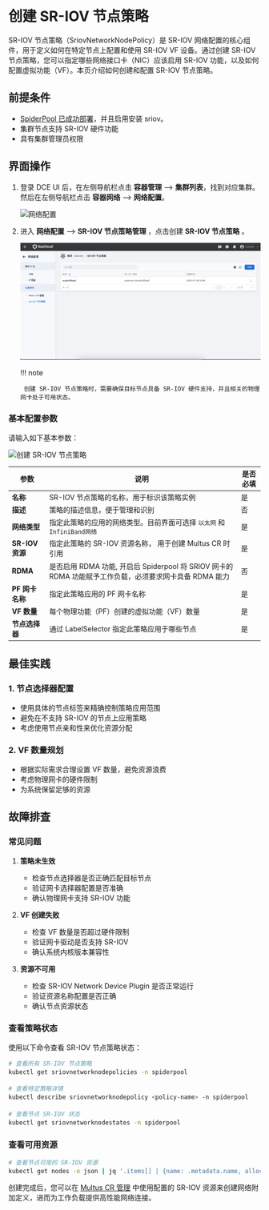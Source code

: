 # 创建 SR-IOV 节点策略

SR-IOV 节点策略（SriovNetworkNodePolicy）是 SR-IOV 网络配置的核心组件，用于定义如何在特定节点上配置和使用 SR-IOV VF 设备。通过创建 SR-IOV 节点策略，您可以指定哪些网络接口卡（NIC）应该启用 SR-IOV 功能，以及如何配置虚拟功能（VF）。本页介绍如何创建和配置 SR-IOV 节点策略。

## 前提条件

- [SpiderPool 已成功部署](https://docs.daocloud.io/network/modules/spiderpool/install.html)，并且启用安装 sriov。
- 集群节点支持 SR-IOV 硬件功能
- 具有集群管理员权限

## 界面操作

1. 登录 DCE UI 后，在左侧导航栏点击 __容器管理__ —> __集群列表__，找到对应集群。然后在左侧导航栏点击 __容器网络__ —> __网络配置__。

    ![网络配置](https://docs.daocloud.io/daocloud-docs-images/docs/zh/docs/network/images/networkconfig01.png)

2. 进入 __网络配置__ —> __SR-IOV 节点策略管理__ ，点击创建 __SR-IOV 节点策略__ 。

    ![SR-IOV 节点策略管理](../images/sriov-policy01.png)

    !!! note

        创建 SR-IOV 节点策略时，需要确保目标节点具备 SR-IOV 硬件支持，并且相关的物理网卡处于可用状态。

### 基本配置参数

请输入如下基本参数：

![创建 SR-IOV 节点策略](https://docs.daocloud.io/daocloud-docs-images/docs/zh/docs/network/images/sriov-policy02.png)

| 参数 | 说明 | 是否必填 |
| ---- | ---- | ---- |
| **名称** | SR-IOV 节点策略的名称，用于标识该策略实例 | 是 |
| **描述** | 策略的描述信息，便于管理和识别 | 否 |
| **网络类型** | 指定此策略的应用的网络类型。目前界面可选择 `以太网` 和 `InfiniBand网络` | 是 |
| **SR-IOV 资源** | 指定此策略的 SR-IOV 资源名称， 用于创建 Multus CR 时引用 | 是 |
| **RDMA** | 是否启用 RDMA 功能, 开启后 Spiderpool 将 SRIOV 网卡的 RDMA 功能赋予工作负载，必须要求网卡具备 RDMA 能力 | 否 |
| **PF 网卡名称** | 指定此策略应用的 PF 网卡名称 | 是 |
| **VF 数量** | 每个物理功能（PF）创建的虚拟功能（VF）数量 | 是 |
| **节点选择器** | 通过 LabelSelector 指定此策略应用于哪些节点 | 是 |

## 最佳实践

### 1. 节点选择器配置

- 使用具体的节点标签来精确控制策略应用范围
- 避免在不支持 SR-IOV 的节点上应用策略
- 考虑使用节点亲和性来优化资源分配

### 2. VF 数量规划

- 根据实际需求合理设置 VF 数量，避免资源浪费
- 考虑物理网卡的硬件限制
- 为系统保留足够的资源

## 故障排查

### 常见问题

1. **策略未生效**
   - 检查节点选择器是否正确匹配目标节点
   - 验证网卡选择器配置是否准确
   - 确认物理网卡支持 SR-IOV 功能

2. **VF 创建失败**
   - 检查 VF 数量是否超过硬件限制
   - 验证网卡驱动是否支持 SR-IOV
   - 确认系统内核版本兼容性

3. **资源不可用**
   - 检查 SR-IOV Network Device Plugin 是否正常运行
   - 验证资源名称配置是否正确
   - 确认节点资源状态

### 查看策略状态

使用以下命令查看 SR-IOV 节点策略状态：

```bash
# 查看所有 SR-IOV 节点策略
kubectl get sriovnetworknodepolicies -n spiderpool

# 查看特定策略详情
kubectl describe sriovnetworknodepolicy <policy-name> -n spiderpool

# 查看节点 SR-IOV 状态
kubectl get sriovnetworknodestates -n spiderpool
```

### 查看可用资源

```bash
# 查看节点可用的 SR-IOV 资源
kubectl get nodes -o json | jq '.items[] | {name: .metadata.name, allocatable: .status.allocatable} | select(.allocatable | keys[] | contains("sriov"))'
```

创建完成后，您可以在 [Multus CR 管理](multus-cr.md) 中使用配置的 SR-IOV 资源来创建网络附加定义，进而为工作负载提供高性能网络连接。
